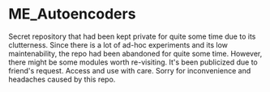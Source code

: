 # ME_Autoencoders
Secret repository that had been kept private for quite some time due to its clutterness. Since there is a lot of ad-hoc experiments and its low maintenability, the repo had been abandoned for quite some time. However, there might be some modules worth re-visiting. It's been publicized due to friend's request.
Access and use with care. Sorry for inconvenience and headaches caused by this repo. 


